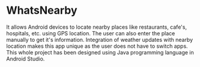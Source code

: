 # WhatsNearby
It allows Android devices to locate nearby places like restaurants, cafe's, hospitals, etc. using GPS location. The user can also enter the place manually to get it's information. Integration of weather updates with nearby location makes this app unique as the user does not have to switch apps. This whole project has been designed using Java programming language in Android Studio.
